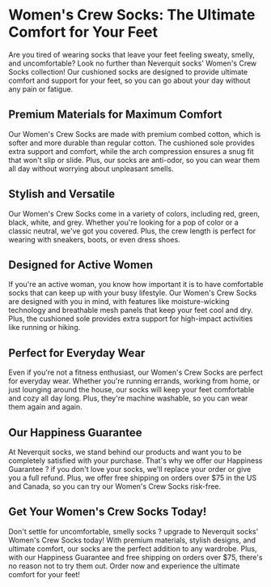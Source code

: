 # Women's Crew Socks: The Ultimate Comfort for Your Feet

Are you tired of wearing socks that leave your feet feeling sweaty, smelly, and uncomfortable? Look no further than Neverquit socks' Women's Crew Socks collection! Our cushioned socks are designed to provide ultimate comfort and support for your feet, so you can go about your day without any pain or fatigue.

## Premium Materials for Maximum Comfort

Our Women's Crew Socks are made with premium combed cotton, which is softer and more durable than regular cotton. The cushioned sole provides extra support and comfort, while the arch compression ensures a snug fit that won't slip or slide. Plus, our socks are anti-odor, so you can wear them all day without worrying about unpleasant smells.

## Stylish and Versatile

Our Women's Crew Socks come in a variety of colors, including red, green, black, white, and grey. Whether you're looking for a pop of color or a classic neutral, we've got you covered. Plus, the crew length is perfect for wearing with sneakers, boots, or even dress shoes.

## Designed for Active Women

If you're an active woman, you know how important it is to have comfortable socks that can keep up with your busy lifestyle. Our Women's Crew Socks are designed with you in mind, with features like moisture-wicking technology and breathable mesh panels that keep your feet cool and dry. Plus, the cushioned sole provides extra support for high-impact activities like running or hiking.

## Perfect for Everyday Wear

Even if you're not a fitness enthusiast, our Women's Crew Socks are perfect for everyday wear. Whether you're running errands, working from home, or just lounging around the house, our socks will keep your feet comfortable and cozy all day long. Plus, they're machine washable, so you can wear them again and again.

## Our Happiness Guarantee

At Neverquit socks, we stand behind our products and want you to be completely satisfied with your purchase. That's why we offer our Happiness Guarantee ? if you don't love your socks, we'll replace your order or give you a full refund. Plus, we offer free shipping on orders over $75 in the US and Canada, so you can try our Women's Crew Socks risk-free.

## Get Your Women's Crew Socks Today!

Don't settle for uncomfortable, smelly socks ? upgrade to Neverquit socks' Women's Crew Socks today! With premium materials, stylish designs, and ultimate comfort, our socks are the perfect addition to any wardrobe. Plus, with our Happiness Guarantee and free shipping on orders over $75, there's no reason not to try them out. Order now and experience the ultimate comfort for your feet!